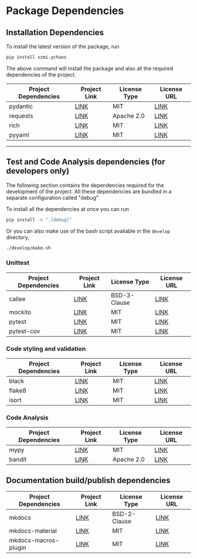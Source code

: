 # Package Dependencies

## Installation Dependencies

To install the latest version of the package, run

```bash
pip install vzmi.ychaos
```

The above command will install the package and also all
the required dependencies of the project.

| Project Dependencies | Project Link                                     | License Type | License URL                                                          |
| -------------------- | ------------------------------------------------ | ------------ | -------------------------------------------------------------------- |
| pydantic             | [LINK](https://github.com/samuelcolvin/pydantic) | MIT          | [LINK](https://github.com/samuelcolvin/pydantic/blob/master/LICENSE) |
| requests             | [LINK](https://github.com/psf/requests)          | Apache 2.0   | [LINK](https://github.com/psf/requests/blob/master/LICENSE)          |
| rich                 | [LINK](https://github.com/willmcgugan/rich)      | MIT          | [LINK](https://github.com/willmcgugan/rich/blob/master/LICENSE)      |
| pyyaml               | [LINK](https://github.com/yaml/pyyaml)           | MIT          | [LINK](https://github.com/yaml/pyyaml/blob/master/LICENSE)           |

----

## Test and Code Analysis dependencies (for developers only)

The following section contains the dependencies required for the
development of the project. All these dependencies are bundled in a
separate configuration called "debug"

To install all the dependencies at once you can run

```bash
pip install -e ".[debug]"
```

Or you can also make use of the bash script available in the `develop`
directory,

```bash
./develop/make.sh
```

### Unittest

| Project Dependencies | Project Link                                    | License Type         | License URL                                                         |
| -------------------- | ----------------------------------------------- | -------------------- | ------------------------------------------------------------------- |
| callee               | [LINK](https://github.com/Xion/callee)          | BSD-3-Clause         | [LINK](https://github.com/Xion/callee/blob/master/LICENSE)          |
| mockito              | [LINK](https://github.com/kaste/mockito-python) | MIT                  | [LINK](https://github.com/kaste/mockito-python/blob/master/LICENSE) |
| pytest               | [LINK](https://github.com/pytest-dev/pytest)    | MIT                  | [LINK](https://github.com/pytest-dev/pytest/blob/master/LICENSE)    |
| pytest-cov           | [LINK](https://github.com/pytest-dev/pytest-cov)| MIT                  | [LINK](https://github.com/pytest-dev/pytest-cov/blob/master/LICENSE)|

### Code styling and validation

| Project Dependencies | Project Link                            | License Type | License URL                                                 |
| -------------------- | --------------------------------------- | ------------ | ----------------------------------------------------------- |
| black                | [LINK](https://github.com/psf/black)    | MIT          | [LINK](https://github.com/psf/black/blob/master/LICENSE)    |
| flake8               | [LINK](https://github.com/PyCQA/flake8) | MIT          | [LINK](https://github.com/psf/black/blob/master/LICENSE)    |
| isort                | [LINK](https://github.com/PyCQA/isort)  | MIT          | [LINK](https://github.com/PyCQA/isort/blob/develop/LICENSE) |

### Code Analysis

| Project Dependencies | Project Link                            | License Type | License URL                                                 |
| -------------------- | --------------------------------------- | ------------ | ----------------------------------------------------------- |
| mypy                 | [LINK](https://github.com/python/mypy)  | MIT          | [LINK](https://github.com/python/mypy/blob/master/LICENSE)  |
| bandit               | [LINK](https://github.com/PyCQA/bandit) | Apache 2.0   | [LINK](https://github.com/PyCQA/bandit/blob/master/LICENSE) |

## Documentation build/publish dependencies

| Project Dependencies | Project Link                                           | License Type | License URL                                                                   |
| -------------------- | ------------------------------------------------------ | ------------ | ----------------------------------------------------------------------------- |
| mkdocs               | [LINK](https://github.com/mkdocs/mkdocs)               | BSD-2-Clause | [LINK](https://github.com/mkdocs/mkdocs/blob/master/LICENSE)                  |
| mkdocs-material      | [LINK](https://github.com/squidfunk/mkdocs-material/)  | MIT          | [LINK](https://github.com/squidfunk/mkdocs-material/blob/master/LICENSE)      |
| mkdocs-macros-plugin | [LINK](https://github.com/fralau/mkdocs_macros_plugin) | MIT          | [LINK](https://github.com/fralau/mkdocs_macros_plugin/blob/master/LICENSE.md) |
